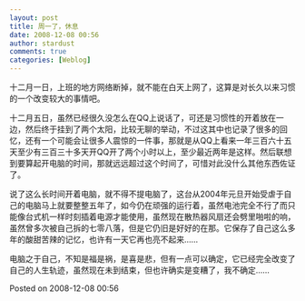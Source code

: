 ```yaml
---
layout: post
title: 周一了，休息
date: 2008-12-08 00:56
author: stardust
comments: true
categories: [Weblog]
---
```

十二月一日，上班的地方网络断掉，就不能在白天上网了，这算是对长久以来习惯的一个改变较大的事情吧。

十二月五日，虽然已经很久没怎么在QQ上说话了，可还是习惯性的开着放在一边，然后终于挂到了两个太阳，比较无聊的举动，不过这其中也记录了很多的回忆，还有一个可能会让很多人震惊的一件事，那就是从QQ上看来一年三百六十五天至少有三百三十多天开QQ开了两个小时以上，至少最近两年是这样。然后联想到要算起开电脑的时间，那就远远超过这个时间了，可惜对此没什么其他东西佐证了。

说了这么长时间开着电脑，就不得不提电脑了，这台从2004年元旦开始受虐于自己的电脑马上就要整整五年了，如今仍在顽强的运行着，虽然电池完全不行了而只能像台式机一样时刻插着电源才能使用，虽然现在散热器风扇还会劈里啪啦的响，虽然曾多次被自己拆的七零八落，但是它仍旧是好好的在那。它保存了自己这么多年的酸甜苦辣的记忆，也许有一天它再也亮不起来……

电脑之于自己，不知是福是祸，是喜是悲，但有一点可以确定，它已经完全改变了自己的人生轨迹，虽然现在未到结束，但也许确实是变糟了，我不确定……

Posted on 2008-12-08 00:56
